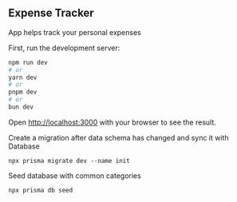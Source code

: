 ## Expense Tracker

App helps track your personal expenses

First, run the development server:

```bash
npm run dev
# or
yarn dev
# or
pnpm dev
# or
bun dev
```

Open [http://localhost:3000](http://localhost:3000) with your browser to see the result.

Create a migration after data schema has changed and sync it with Database

```
npx prisma migrate dev --name init
```

Seed database with common categories

```
npx prisma db seed
```
